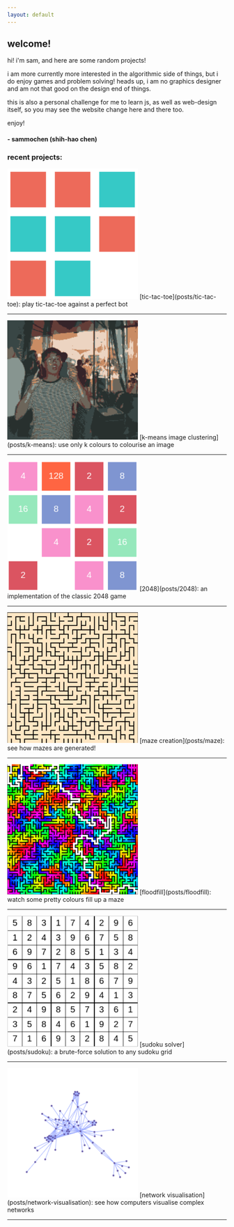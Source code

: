 ```yaml
---
layout: default
---
```


## welcome!

hi! i'm sam, and here are some random projects! 

i am more currently more interested in the algorithmic side of things, but i do enjoy games and problem solving! heads up, i am no graphics designer and am not that good on the design end of things.

this is also a personal challenge for me to learn js, as well as web-design itself, so you may see the website change here and there too.

enjoy!
#### - sammochen (shih-hao chen)

### recent projects:
<img src="img/tictactoe.png" width="300"/>  
[tic-tac-toe](posts/tic-tac-toe): play tic-tac-toe against a perfect bot  

----  
<img src="img/kmeans.png" width="300"/>  
[k-means image clustering](posts/k-means): use only k colours to colourise an image  

----  
<img src="img/2048.png" width="300"/>  
[2048](posts/2048): an implementation of the classic 2048 game   

----  
<img src="img/maze.png" width="300">  
[maze creation](posts/maze): see how mazes are generated!  

----  
<img src="img/floodfill.png" width="300">  
[floodfill](posts/floodfill): watch some pretty colours fill up a maze  

----  
<img src="img/sudoku.png" width="300">  
[sudoku solver](posts/sudoku): a brute-force solution to any sudoku grid  

----   
<img src="img/network.png" width="300">  
[network visualisation](posts/network-visualisation): see how computers visualise complex networks

----  